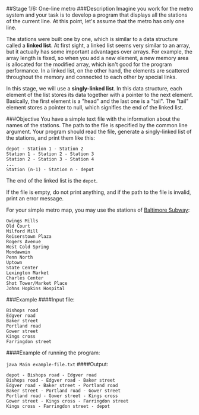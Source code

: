 ##Stage 1/6: One-line metro
###Description
Imagine you work for the metro system and your task is to develop a program that displays all the stations of the current line. At this point, let's assume that the metro has only one line.

The stations were built one by one, which is similar to a data structure called a **linked list**. At first sight, a linked list seems very similar to an array, but it actually has some important advantages over arrays. For example, the array length is fixed, so when you add a new element, a new memory area is allocated for the modified array, which isn't good for the program performance. In a linked list, on the other hand, the elements are scattered throughout the memory and connected to each other by special links.

In this stage, we will use a **singly-linked list**. In this data structure, each element of the list stores its data together with a pointer to the next element. Basically, the first element is a "head" and the last one is a "tail". The "tail" element stores a pointer to null, which signifies the end of the linked list.

###Objective
You have a simple text file with the information about the names of the stations. The path to the file is specified by the common line argument. Your program should read the file, generate a singly-linked list of the stations, and print them like this:

```
depot - Station 1 - Station 2
Station 1 - Station 2 - Station 3
Station 2 - Station 3 - Station 4
...
Station (n-1) - Station n - depot
```
The end of the linked list is the `depot`.

If the file is empty, do not print anything, and if the path to the file is invalid, print an error message.

For your simple metro map, you may use the stations of [Baltimore Subway](https://en.wikipedia.org/wiki/Baltimore_Metro_SubwayLink):

```
Owings Mills
Old Court
Milford Mill
Reiserstown Plaza
Rogers Avenue
West Cold Spring
Mondawmin
Penn North
Uptown
State Center
Lexington Market
Charles Center
Shot Tower/Market Place
Johns Hopkins Hospital
```
###Example
####Input file:

```
Bishops road
Edgver road
Baker street
Portland road
Gower street
Kings cross
Farringdon street
```
####Example of running the program:

`java Main example-file.txt`
####Output:

```
depot - Bishops road - Edgver road
Bishops road - Edgver road - Baker street
Edgver road - Baker street - Portland road
Baker street - Portland road - Gower street
Portland road - Gower street - Kings cross
Gower street - Kings cross - Farringdon street
Kings cross - Farringdon street - depot
```